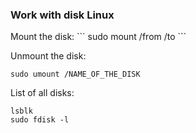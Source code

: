 <h3>Work with disk Linux</h3>
Mount the disk:
```
sudo mount /from /to
```

Unmount the disk:
```
sudo umount /NAME_OF_THE_DISK
```

List of all disks:
```
lsblk
sudo fdisk -l
```
